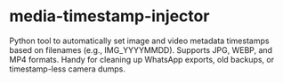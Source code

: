 # media-timestamp-injector
Python tool to automatically set image and video metadata timestamps based on filenames (e.g., IMG_YYYYMMDD). Supports JPG, WEBP, and MP4 formats. Handy for cleaning up WhatsApp exports, old backups, or timestamp-less camera dumps.
